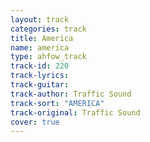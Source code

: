 ```yaml
---
layout: track
categories: track
title: America
name: america
type: ahfow_track
track-id: 220
track-lyrics: 
track-guitar: 
track-author: Traffic Sound
track-sort: "AMERICA"
track-original: Traffic Sound
cover: true
---
```

